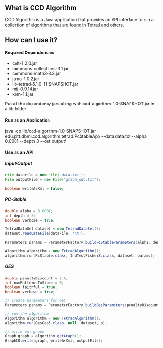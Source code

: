 ## What is CCD Algorithm

CCD Algorithm is a Java application that provides an API interface to run a collection of algorithms that are found in Tetrad and others. 


## How can I use it?

#### Required Dependencies
* colt-1.2.0.jar
* commons-collections-3.1.jar
* commons-math3-3.3.jar
* jama-1.0.2.jar
* lib-tetrad-5.1.0-11-SNAPSHOT.jar
* mtj-0.9.14.jar
* xom-1.1.jar

Put all the dependency jars along with ccd-algorithm-1.0-SNAPSHOT.jar in a lib folder

#### Run as an Application
java -cp lib/ccd-algorithm-1.0-SNAPSHOT.jar edu.pitt.dbmi.ccd.algorithm.tetrad.PcStableApp --data data.txt --alpha 0.0001 --depth 3 --out output/

#### Use as an API

##### Input/Output
```java
File dataFile = new File("data.txt");
File outputFile = new File("graph_out.txt");

boolean writeAsXml = false;
```

##### PC-Stable
```java
double alpha = 0.0001;
int depth = 3;
boolean verbose = true;

TetradDataSet dataset = new TetradDataSet();
dataset.readDataFile(dataFile, '\t');

Parameters params = ParameterFactory.buildPcStableParameters(alpha, depth, verbose);

Algorithm algorithm = new TetradAlgorithm();
algorithm.run(PcStable.class, IndTestFisherZ.class, dataset, params);
```

##### GES
```java
double penaltyDiscount = 2.0;
int numPatternsToStore = 0;
boolean faithful = true;
boolean verbose = true;

// create parameters for GES
Parameters params = ParameterFactory.buildGesParameters(penaltyDiscount, numPatternsToStore, faithful, verbose);

// run the algorithm
Algorithm algorithm = new TetradAlgorithm();
algorithm.run(GesGes3.class, null, dataset, p);

// write out graph
Graph graph = algorithm.getGraph();
GraphIO.write(graph, writeAsXml, outputFile);
```